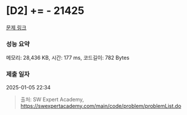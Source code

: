 # [D2] += - 21425 

[문제 링크](https://swexpertacademy.com/main/code/problem/problemDetail.do?contestProbId=AZD8K_UayDoDFAVs) 

### 성능 요약

메모리: 28,436 KB, 시간: 177 ms, 코드길이: 782 Bytes

### 제출 일자

2025-01-05 22:34



> 출처: SW Expert Academy, https://swexpertacademy.com/main/code/problem/problemList.do